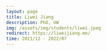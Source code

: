 ```yaml
---
layout: page
title: Liwei Jiang
description: PhD, UW
img: /assets/img/students/liwei.jpeg
redirect: https://liweijiang.me/
time: 2021/12 - 2022/07
---
```


